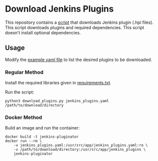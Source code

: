 # Download Jenkins Plugins
This repository contains a [script](download_plugins.py) that downloads Jenkins plugin (.hpi files). This script downloads
plugins and required dependencies. This script doesn't install optional dependencies.

## Usage
Modify the [example yaml file](jenkins_plugins_example.yaml) to list the desired plugins to be downloaded.

### Regular Method
Install the required libraries given in [requirements.txt](requirements.txt).

Run the script:
```
python3 download_plugins.py jenkins_plugins.yaml /path/to/download/directory
```

### Docker Method
Build an image and run the container:
```
docker build -t jenkins-pluginator
docker run --rm \
    -v jenkins_plugins.yaml:/usr/src/app/jenkins_plugins.yaml:ro \
    -v /path/to/download/directory:/usr/src/app/jenkins_plugins \
    jenkins-pluginator
```
